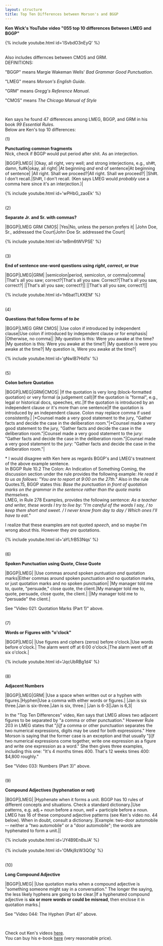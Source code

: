 ```yaml
---
layout: structure
title: Top Ten Differences between Morson's and BGGP
---
```


**Ken Wick's YouTube video "055 top 10 differences Between LMEG and BGGP"**  

{% include youtube.html id='ISvbdO3nEyQ' %}  

<br>
Also includes differnces between CMOS and GRM.  
<br>
DEFINITIONS:  

"BGGP" means Margie Wakeman Wells' *Bad Grammar Good Punctuation*.  

"LMEG" means *Morson's English Guide*.  

"GRM" means *Gregg's Reference Manual*.  

"CMOS" means *The Chicago Manual of Style*  

<br>

Ken says he found 47 differences among LMEG, BGGP, and GRM in his book *99 Essential Rules*.  
Below are Ken's top 10 differences:  

(1)

**Punctuating common fragments**  
Nick, check if BGGP would put period after shit.  As an interjection.  

|BGGP|LMEG|
|Okay, all right, very well; and strong interjections, e.g., sh#t, damn, fu#k|okay, all right|
|At beginning *and* end of sentence|At beginning of sentence|
|All right. Shall we proceed?|All right. Shall we proceed?|
|Sh#t. I don't recall.|Sh#t, I don't recall. (Ken says LMEG would *probably* use a comma here since it's an interjection.)|   

{% include youtube.html id='wPHbG_zaoEk' %}    

<br>
(2) 

**Separate Jr. and Sr. with commas?**  

|BGGP|LMEG GRM CMOS|
|Yes|No, unless the person prefers it|
|John Doe, Sr., addressed the Court|John Doe Sr. addressed the Court|  

{% include youtube.html id='teBm6tWVPSE' %} 

<br>
(3) 

**End of sentence one-word questions using *right*, *correct*, or *true***  

|BGGP|LMEG|GRM|
|semicolon|period, semicolon, or comma|comma|
|That's all you saw; correct?|That's all you saw. Correct?|That's all you saw, correct?|
||That's all you saw; correct?||
||That's all you saw, correct?||  

{% include youtube.html id='h6batTLKKEM' %}  

<br>
(4)  

**Questions that follow forms of *to be***  

|BGGP|LMEG GRM CMOS|
|Use colon if introduced by independent clause|Use colon if introduced by independent clause or for emphasis|
|Otherwise, no comma||
|My question is this: Were you awake at the time?|My question is this: Were you awake at the time?|
|My question is were you awake at the time?| My question is, Were you awake at the time?|  

{% include youtube.html id='gNwIB7Hld1s' %}  

<br>
(5)

**Colon before Quotation**  

|BGGP|LMEG|GRM|CMOS|
|If the quotation is very long (block-formatted quotation) or very formal (a judgement call)|If the quotation is "formal", e.g., legal or historical docs, speeches, etc.|If the quotation is introduced by an independent clause or it's more than one sentence|If the quotation is introduced by an independent clause. Colon may replace comma if used consistently.|
|*Counsel made a very good statement to the jury, "Gather facts and decide the case in the deliberation room."|*Counsel made a very good statement to the jury, "Gather facts and decide the case in the deliberation room."|Counsel made a very good statement to the jury: "Gather facts and decide the case in the deliberation room."|Counsel made a very good statement to the jury: "Gather facts and decide the case in the deliberation room."|  

\* I would disagree with Ken here as regards BGGP's and LMEG's treatment of the above example sentence.  
In BGGP Rule 10.2 The Colon: An Indication of Something Coming, the discussion section under the rule provides the following example: *He read it to us as follows: "You are to report at 9:00 on the 27th."*
Also in the rule Quotes.15, BGGP states this: *Base the punctuation in front of quotation marks on the grammar in the sentence rather than the quote marks themselves.*  
LMEG, in Rule 278 Examples, provides the following sentence: *As a teacher and writer, these words I try to live by: "I'm careful of the words I say, / to keep them short and sweet. / I never know from day to day / Which ones I'll have to eat."*  

I realize that these examples are not quoted *speech*, and so maybe I'm wrong about this. However they *are* quotations.

{% include youtube.html id='aYLfrB53Nqs' %}  

<br>
(6)

**Spoken Punctuation using Quote, Close Quote**  

|BGGP|LMEG|
|Use commas around spoken puntuation *and* quotation marks|Either commas around spoken punctuation and no quotation marks, or just quotation marks and no spoken punctuation|
|My manager told me to, quote, "persuade," close quote, the client.|My manager told me to, quote, persuade, close quote, the client.|
||My manager told me to "persuade" the client.|  

See "Video 021: Quotation Marks (Part 1)" above.   

<br>
(7)  

**Words or Figures with "o'clock"**  

|BGGP|LMEG|
|Use figures and ciphers (zeros) before o'clock.|Use words before o'clock.|
The alarm went off at 6:00 o'clock.|The alarm went off at six o'clock.|  

{% include youtube.html id='JqcUbRBg1d4' %}  

<br>
(8)  

**Adjacent Numbers**  

|BGGP|LMEG|GRM|
|Use a space when written out or a hyphen with figures.|Hyphen|Use a comma with either words or figures.|
|Jan is six three.|Jan is six-three.|Jan is six, three.|
|Jan is 6-3||Jan is 6,3|


In the "Top Ten Differences" video, Ken says that LMEG allows two adjacent figures to be separated by "a comma or other punctuation." However Rule 203 in LMEG states that "*[i]f* a comma or other punctuation separates the two numerical expressions, digits may be used for both expressions." Here Morson is saying that the former case is an exception and that usually "[i]f two numerical expressions come together, write one expression as a figure and write one expression as a word." She then gives three examples, including this one: "It's 4 months times 400. That's 12 weeks times 400: $4,800 roughly."

See "Video 033: Numbers (Part 3)" above. 

<br>
(9)  

**Compound Adjectives (hyphenation or not)**  

|BGGP|LMEG|
|Hyphenate when it forms a unit. BGGP has 10 rules of different concepts and situations. Check a standard dictionary.|Use patterns, e.g. adj.+ noun before a noun, *well* + participle before a noun. LMEG has 16 of these compound adjective patterns (see Ken's video no. 44 below). When in doubt, consult a dictionary.
|Example: two-door automobile -- neither a "two automobile" or a "door automobile"; the words are hyphenated to form a unit.|| 

{% include youtube.html id='JY4B9EnBsJA' %}  
<br>
{% include youtube.html id='OMkj9zW3QOg' %}  

<br>
(10)

**Long Compound Adjective**  

|BGGP|LMEG|
|Use quotation marks when a compound adjective is "something someone might say in a conversation." The longer the saying, the less likely hyphens are going to be clear.|If a hyphenated compound adjective is **six or more words or could be misread**, then enclose it in quotation marks.|

See "Video 044: The Hyphen (Part 4)" above.  

<br>






  

Check out Ken's videos [here](https://www.youtube.com/channel/UCoYAtewTQ5q0trDXrgIj42g/videos).  
You can buy his e-book [here](https://www.amazon.com/Essential-Punctuation-Rules-Court-Reporters-ebook/dp/B07MHWTNCX) (very reasonable price). 

